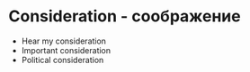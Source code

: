 # Consideration - соображение


- Hear my consideration
- Important consideration
- Political consideration